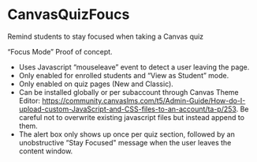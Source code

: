 # CanvasQuizFoucs
Remind students to stay focused when taking a Canvas quiz

“Focus Mode” Proof of concept.

 - Uses Javascript “mouseleave” event to detect a user leaving the page.
 - Only enabled for enrolled students and “View as Student” mode.
 - Only enabled on quiz pages (New and Classic).
 - Can be installed globally or per subaccount through Canvas Theme Editor: https://community.canvaslms.com/t5/Admin-Guide/How-do-I-upload-custom-JavaScript-and-CSS-files-to-an-account/ta-p/253. Be careful not to overwrite existing javascript files but instead append to them.
 - The alert box only shows up once per quiz section, followed by an unobstructive “Stay Focused" message when the user leaves the content window.
